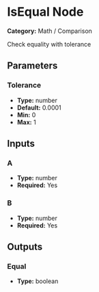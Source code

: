 
# IsEqual Node

**Category:** Math / Comparison

Check equality with tolerance

## Parameters


### Tolerance
- **Type:** number
- **Default:** 0.0001
- **Min:** 0
- **Max:** 1



## Inputs


### A
- **Type:** number
- **Required:** Yes



### B
- **Type:** number
- **Required:** Yes



## Outputs


### Equal
- **Type:** boolean




